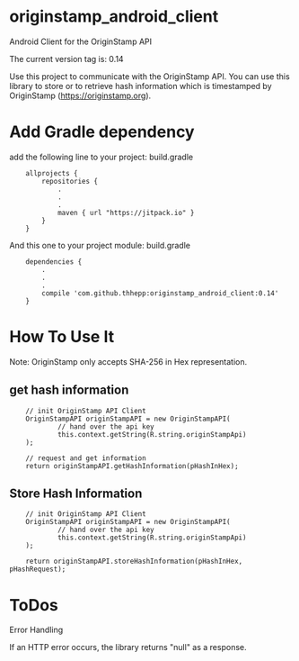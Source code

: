 # originstamp_android_client
Android Client for the OriginStamp API

The current version tag is: 0.14

Use this project to communicate with the OriginStamp API. You can use this library to store or to retrieve hash information which is timestamped by OriginStamp (https://originstamp.org).


# Add Gradle dependency

add the following line to your project: build.gradle

        allprojects {
            repositories {
                .
                .
                .
                maven { url "https://jitpack.io" }
            }
        }
        
        
And this one to your project module: build.gradle

        dependencies {
            .
            .
            .
            compile 'com.github.thhepp:originstamp_android_client:0.14'
        }
        
# How To Use It

Note: OriginStamp only accepts SHA-256 in Hex representation. 

## get hash information

        // init OriginStamp API Client
        OriginStampAPI originStampAPI = new OriginStampAPI(
                // hand over the api key
                this.context.getString(R.string.originStampApi)
        );

        // request and get information
        return originStampAPI.getHashInformation(pHashInHex);
        
## Store Hash Information

        // init OriginStamp API Client
        OriginStampAPI originStampAPI = new OriginStampAPI(
                // hand over the api key
                this.context.getString(R.string.originStampApi)
        );

        return originStampAPI.storeHashInformation(pHashInHex, pHashRequest);
        
# ToDos

Error Handling

If an HTTP error occurs, the library returns "null" as a response.
